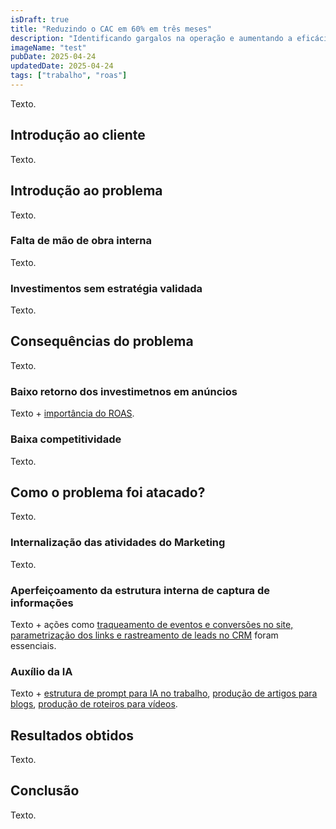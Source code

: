 ```yaml
---
isDraft: true
title: "Reduzindo o CAC em 60% em três meses"
description: "Identificando gargalos na operação e aumentando a eficácia dos investimentos em anúncios."
imageName: "test"
pubDate: 2025-04-24
updatedDate: 2025-04-24
tags: ["trabalho", "roas"]
---
```


Texto.

## Introdução ao cliente

Texto.

## Introdução ao problema

Texto.

### Falta de mão de obra interna

Texto.

### Investimentos sem estratégia validada

Texto.

## Consequências do problema

Texto.

### Baixo retorno dos investimetnos em anúncios

Texto + [importância do ROAS](/trabalhos/obtendo-o-roas-de-campanhas-publicitarias).

### Baixa competitividade

Texto.

## Como o problema foi atacado?

Texto.

### Internalização das atividades do Marketing

Texto.

### Aperfeiçoamento da estrutura interna de captura de informações

Texto + ações como [traqueamento de eventos e conversões no site, parametrização dos links e rastreamento de leads no CRM](/trabalhos/obtendo-o-roas-de-campanhas-publicitarias) foram essenciais.

### Auxílio da IA

Texto + [estrutura de prompt para IA no trabalho](/portfolio/estrutura-de-prompt-para-ia), [produção de artigos para blogs](/portfolio/producao-textual-para-blog-com-ia), [produção de roteiros para vídeos](/portfolio/producao-de-roteiros-para-videos-no-youtube-com-ia).

## Resultados obtidos

Texto.

## Conclusão

Texto.